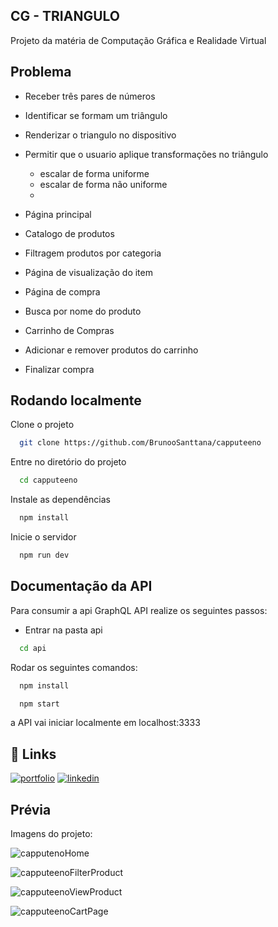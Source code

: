 
## CG - TRIANGULO

Projeto da matéria de Computação Gráfica e Realidade Virtual

## Problema
  - Receber três pares de números

  - Identificar se formam um triângulo

  - Renderizar o triangulo no dispositivo

  - Permitir que o usuario aplique transformações no triângulo
    - escalar de forma uniforme
    - escalar de forma não uniforme
    - 

 - Página principal

 - Catalogo de produtos

 - Filtragem produtos por categoria

 - Página de visualização do item

 - Página de compra

 - Busca por nome do produto

 - Carrinho de Compras   
   
 - Adicionar e remover produtos do carrinho

 - Finalizar compra

   
## Rodando localmente

Clone o projeto

```bash
  git clone https://github.com/BrunooSanttana/capputeeno
```

Entre no diretório do projeto

```bash
  cd capputeeno
```

Instale as dependências

```bash
  npm install
```

Inicie o servidor

```bash
  npm run dev
```


## Documentação da API

Para consumir a api GraphQL API realize os seguintes passos:

- Entrar na pasta api
```bash
  cd api
```

Rodar os seguintes comandos:

```bash
  npm install
```

```bash
  npm start
```

a API vai iniciar localmente em localhost:3333

## 🔗 Links
[![portfolio](https://img.shields.io/badge/my_portfolio-000?style=for-the-badge&logo=ko-fi&logoColor=white)](https://brunoosanttana.github.io/PortifolioBS/)
[![linkedin](https://img.shields.io/badge/linkedin-0A66C2?style=for-the-badge&logo=linkedin&logoColor=white)](https://www.linkedin.com/in/brunoo-santtana/)


## Prévia
Imagens do projeto: 


![capputenoHome](https://github.com/BrunooSanttana/capputeeno/assets/88469365/f8ef832f-180f-4864-a97c-c6629b7998f1)

![capputeenoFilterProduct](https://github.com/BrunooSanttana/capputeeno/assets/88469365/6e6e9396-00cd-43c3-859d-5f661989fd36)

![capputeenoViewProduct](https://github.com/BrunooSanttana/capputeeno/assets/88469365/adb74c30-1fc4-4163-a78b-947a2266a200)

![capputeenoCartPage](https://github.com/BrunooSanttana/capputeeno/assets/88469365/5ac960c0-2863-4c35-a388-07ba85c966cf)